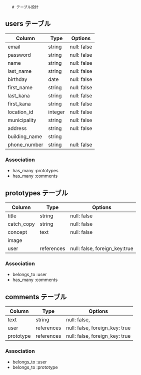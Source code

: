        # テーブル設計

## users テーブル

| Column           | Type          | Options                        |
| ---------------- | ------------- | -------------------------------|
| email            | string        | null: false                    |
| password         | string        | null: false                    |
| name             | string        | null: false                    |
| last_name        | string        | null: false                    |
| birthday         | date          | null: false                    |
| first_name       | string        | null: false                    |
| last_kana        | string        | null: false                    |
| first_kana       | string        | null: false                    |
| location_id      | integer       | null: false                    |
| municipality     | string        | null: false                    |
| address          | string        | null: false                    |
| building_name    | string        |                                |
| phone_number     | string        | null: false                    |

### Association

- has_many :prototypes
- has_many :comments

## prototypes テーブル

| Column      | Type        | Options                       |
| --------    | ------      | -----------                   |
| title       | string      | null: false                   |
| catch_copy  | string      | null: false                   |
| concept     | text        | null: false                   |
| image       |             |                               |
| user        | references  | null: false, foreign_key:true |

### Association

- belongs_to :user
- has_many :comments


## comments テーブル

| Column      | Type       |  Options                       |
| -------     | ---------- | ------------------------------ |
| text        | string     | null: false,                   |
| user        | references | null: false, foreign_key: true |
| prototype   | references | null: false, foreign_key: true |

### Association

- belongs_to :user
- belongs_to :prototype